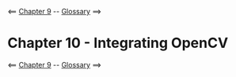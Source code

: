 <== [Chapter 9](./Chapter_09.md) -- [Glossary](./Glossary.md) ==>

# Chapter 10 - **Integrating OpenCV**


<== [Chapter 9](./Chapter_09.md) -- [Glossary](./Glossary.md) ==>